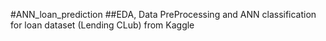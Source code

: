 #ANN_loan_prediction
##EDA, Data PreProcessing and ANN classification for loan dataset (Lending CLub) from Kaggle
